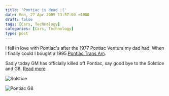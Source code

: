```yaml
---
title: 'Pontiac is dead :('
date: Mon, 27 Apr 2009 13:57:00 +0000
draft: false
tags: [Cars, Technology]
categories: [Cars, Technology]
type: post
---
```


I fell in love with Pontiac's after the 1977 Pontiac Ventura my dad had. When I finally could I bought a 1995 [Pontiac Trans Am](http://www.flickr.com/photos/jmrodri/2390821482/in/set-72157604402005269/).

Sadly today GM has officially killed off Pontiac, say good bye to the Solstice and G8. [Read more](http://www.autoblog.com/2009/04/27/officially-official-gm-kills-pontiac/)

![Solstice](http://www.autoclub.com.au/uploaded_images/pontiac-solstice-gxp-2007-798230.jpg)

![Pontiac G8](http://www.jetttstream.com/mm5/graphics/00000001/g8_header.jpg)